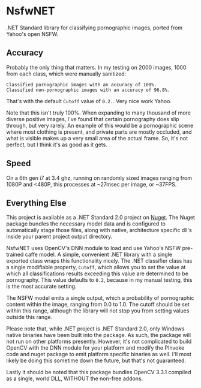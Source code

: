# NsfwNET
.NET Standard library for classifying pornographic images, ported from Yahoo's open NSFW.

## Accuracy
Probably the only thing that matters. In my testing on 2000 images, 1000 from each class, which were manually sanitized:
```
Classified pornographic images with an accuracy of 100%.
Classified non-pornographic images with an accuracy of 96.8%.
```
That's with the default `Cutoff` value of `0.2.`. Very nice work Yahoo.

Note that this isn't truly 100%. When expanding to many thousand of more diverse positive images, I've found that certain pornography does slip through, but very rarely. An example of this would be a pornographic scene where most clothing is present, and private parts are mostly occluded, and what is visible makes up a very small area of the actual frame. So, it's not perfect, but I think it's as good as it gets.

## Speed

On a 6th gen i7 at 3.4 ghz, running on randomly sized images ranging from 1080P and <480P,  this processes at ~27msec per image, or ~37FPS.

## Everything Else

This project is available as a .NET Standard 2.0 project on [Nuget](https://www.nuget.org/packages/NsfwNET). The Nuget package bundles the necessary model data and is configured to automatically stage those files, along with native, architecture specific dll's inside your parent project output directory.

NsfwNET uses OpenCV's DNN module to load and use Yahoo's NSFW pre-trained caffe model. A simple, convenient .NET library with a single exported class wraps this functionality nicely. The .NET classifier class has a single modifiable property, `Cutoff`, which allows you to set the value at which all classifications results exceeding this value are determined to be pornography. This value defaults to `0.2`, because in my manual testing, this is the most accurate setting.

The NSFW model emits a single output, which a probability of pornographic content within the image, ranging from 0.0 to 1.0. The cutoff should be set within this range, although the library will not stop you from setting values outside this range.

Please note that, while .NET project is .NET Standard 2.0, only Windows native binaries have been built into the package. As such, the package will not run on other platforms presently. However, it's not complicated to build OpenCV with the DNN module for your platform and modify the PInvoke code and nuget package to emit platform specific binaries as well. I'll most likely be doing this sometime down the future, but that's not guaranteed.

Lastly it should be noted that this package bundles OpenCV 3.3.1 compiled as a single, world DLL, WITHOUT the non-free addons.
